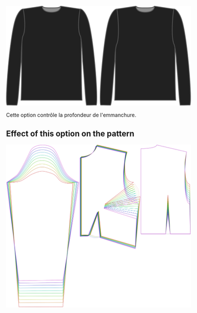 ![Facteur de profondeur d''emmanchure pour Brian](./armholedepthfactor.svg)

Cette option contrôle la profondeur de l'emmanchure.


## Effect of this option on the pattern
![This image shows the effect of this option by superimposing several variants that have a different value for this option](breanna_armholedepthfactor_sample.svg "Effect of this option on the pattern")